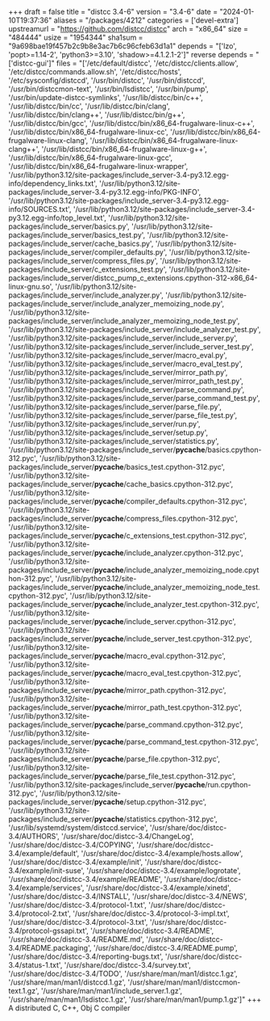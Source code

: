 +++
draft = false
title = "distcc 3.4-6"
version = "3.4-6"
date = "2024-01-10T19:37:36"
aliases = "/packages/4212"
categories = ['devel-extra']
upstreamurl = "https://github.com/distcc/distcc"
arch = "x86_64"
size = "484444"
usize = "1954344"
sha1sum = "9a698bae19f457b2c9b8e3ac7b6c96cfeb63d1a1"
depends = "['lzo', 'popt>=1.14-2', 'python3>=3.10', 'shadow>=4.1.2.1-2']"
reverse depends = "['distcc-gui']"
files = "['/etc/default/distcc', '/etc/distcc/clients.allow', '/etc/distcc/commands.allow.sh', '/etc/distcc/hosts', '/etc/sysconfig/distccd', '/usr/bin/distcc', '/usr/bin/distccd', '/usr/bin/distccmon-text', '/usr/bin/lsdistcc', '/usr/bin/pump', '/usr/bin/update-distcc-symlinks', '/usr/lib/distcc/bin/c++', '/usr/lib/distcc/bin/cc', '/usr/lib/distcc/bin/clang', '/usr/lib/distcc/bin/clang++', '/usr/lib/distcc/bin/g++', '/usr/lib/distcc/bin/gcc', '/usr/lib/distcc/bin/x86_64-frugalware-linux-c++', '/usr/lib/distcc/bin/x86_64-frugalware-linux-cc', '/usr/lib/distcc/bin/x86_64-frugalware-linux-clang', '/usr/lib/distcc/bin/x86_64-frugalware-linux-clang++', '/usr/lib/distcc/bin/x86_64-frugalware-linux-g++', '/usr/lib/distcc/bin/x86_64-frugalware-linux-gcc', '/usr/lib/distcc/bin/x86_64-frugalware-linux-wrapper', '/usr/lib/python3.12/site-packages/include_server-3.4-py3.12.egg-info/dependency_links.txt', '/usr/lib/python3.12/site-packages/include_server-3.4-py3.12.egg-info/PKG-INFO', '/usr/lib/python3.12/site-packages/include_server-3.4-py3.12.egg-info/SOURCES.txt', '/usr/lib/python3.12/site-packages/include_server-3.4-py3.12.egg-info/top_level.txt', '/usr/lib/python3.12/site-packages/include_server/basics.py', '/usr/lib/python3.12/site-packages/include_server/basics_test.py', '/usr/lib/python3.12/site-packages/include_server/cache_basics.py', '/usr/lib/python3.12/site-packages/include_server/compiler_defaults.py', '/usr/lib/python3.12/site-packages/include_server/compress_files.py', '/usr/lib/python3.12/site-packages/include_server/c_extensions_test.py', '/usr/lib/python3.12/site-packages/include_server/distcc_pump_c_extensions.cpython-312-x86_64-linux-gnu.so', '/usr/lib/python3.12/site-packages/include_server/include_analyzer.py', '/usr/lib/python3.12/site-packages/include_server/include_analyzer_memoizing_node.py', '/usr/lib/python3.12/site-packages/include_server/include_analyzer_memoizing_node_test.py', '/usr/lib/python3.12/site-packages/include_server/include_analyzer_test.py', '/usr/lib/python3.12/site-packages/include_server/include_server.py', '/usr/lib/python3.12/site-packages/include_server/include_server_test.py', '/usr/lib/python3.12/site-packages/include_server/macro_eval.py', '/usr/lib/python3.12/site-packages/include_server/macro_eval_test.py', '/usr/lib/python3.12/site-packages/include_server/mirror_path.py', '/usr/lib/python3.12/site-packages/include_server/mirror_path_test.py', '/usr/lib/python3.12/site-packages/include_server/parse_command.py', '/usr/lib/python3.12/site-packages/include_server/parse_command_test.py', '/usr/lib/python3.12/site-packages/include_server/parse_file.py', '/usr/lib/python3.12/site-packages/include_server/parse_file_test.py', '/usr/lib/python3.12/site-packages/include_server/run.py', '/usr/lib/python3.12/site-packages/include_server/setup.py', '/usr/lib/python3.12/site-packages/include_server/statistics.py', '/usr/lib/python3.12/site-packages/include_server/__pycache__/basics.cpython-312.pyc', '/usr/lib/python3.12/site-packages/include_server/__pycache__/basics_test.cpython-312.pyc', '/usr/lib/python3.12/site-packages/include_server/__pycache__/cache_basics.cpython-312.pyc', '/usr/lib/python3.12/site-packages/include_server/__pycache__/compiler_defaults.cpython-312.pyc', '/usr/lib/python3.12/site-packages/include_server/__pycache__/compress_files.cpython-312.pyc', '/usr/lib/python3.12/site-packages/include_server/__pycache__/c_extensions_test.cpython-312.pyc', '/usr/lib/python3.12/site-packages/include_server/__pycache__/include_analyzer.cpython-312.pyc', '/usr/lib/python3.12/site-packages/include_server/__pycache__/include_analyzer_memoizing_node.cpython-312.pyc', '/usr/lib/python3.12/site-packages/include_server/__pycache__/include_analyzer_memoizing_node_test.cpython-312.pyc', '/usr/lib/python3.12/site-packages/include_server/__pycache__/include_analyzer_test.cpython-312.pyc', '/usr/lib/python3.12/site-packages/include_server/__pycache__/include_server.cpython-312.pyc', '/usr/lib/python3.12/site-packages/include_server/__pycache__/include_server_test.cpython-312.pyc', '/usr/lib/python3.12/site-packages/include_server/__pycache__/macro_eval.cpython-312.pyc', '/usr/lib/python3.12/site-packages/include_server/__pycache__/macro_eval_test.cpython-312.pyc', '/usr/lib/python3.12/site-packages/include_server/__pycache__/mirror_path.cpython-312.pyc', '/usr/lib/python3.12/site-packages/include_server/__pycache__/mirror_path_test.cpython-312.pyc', '/usr/lib/python3.12/site-packages/include_server/__pycache__/parse_command.cpython-312.pyc', '/usr/lib/python3.12/site-packages/include_server/__pycache__/parse_command_test.cpython-312.pyc', '/usr/lib/python3.12/site-packages/include_server/__pycache__/parse_file.cpython-312.pyc', '/usr/lib/python3.12/site-packages/include_server/__pycache__/parse_file_test.cpython-312.pyc', '/usr/lib/python3.12/site-packages/include_server/__pycache__/run.cpython-312.pyc', '/usr/lib/python3.12/site-packages/include_server/__pycache__/setup.cpython-312.pyc', '/usr/lib/python3.12/site-packages/include_server/__pycache__/statistics.cpython-312.pyc', '/usr/lib/systemd/system/distccd.service', '/usr/share/doc/distcc-3.4/AUTHORS', '/usr/share/doc/distcc-3.4/ChangeLog', '/usr/share/doc/distcc-3.4/COPYING', '/usr/share/doc/distcc-3.4/example/default', '/usr/share/doc/distcc-3.4/example/hosts.allow', '/usr/share/doc/distcc-3.4/example/init', '/usr/share/doc/distcc-3.4/example/init-suse', '/usr/share/doc/distcc-3.4/example/logrotate', '/usr/share/doc/distcc-3.4/example/README', '/usr/share/doc/distcc-3.4/example/services', '/usr/share/doc/distcc-3.4/example/xinetd', '/usr/share/doc/distcc-3.4/INSTALL', '/usr/share/doc/distcc-3.4/NEWS', '/usr/share/doc/distcc-3.4/protocol-1.txt', '/usr/share/doc/distcc-3.4/protocol-2.txt', '/usr/share/doc/distcc-3.4/protocol-3-impl.txt', '/usr/share/doc/distcc-3.4/protocol-3.txt', '/usr/share/doc/distcc-3.4/protocol-gssapi.txt', '/usr/share/doc/distcc-3.4/README', '/usr/share/doc/distcc-3.4/README.md', '/usr/share/doc/distcc-3.4/README.packaging', '/usr/share/doc/distcc-3.4/README.pump', '/usr/share/doc/distcc-3.4/reporting-bugs.txt', '/usr/share/doc/distcc-3.4/status-1.txt', '/usr/share/doc/distcc-3.4/survey.txt', '/usr/share/doc/distcc-3.4/TODO', '/usr/share/man/man1/distcc.1.gz', '/usr/share/man/man1/distccd.1.gz', '/usr/share/man/man1/distccmon-text.1.gz', '/usr/share/man/man1/include_server.1.gz', '/usr/share/man/man1/lsdistcc.1.gz', '/usr/share/man/man1/pump.1.gz']"
+++
A distributed C, C++, Obj C compiler